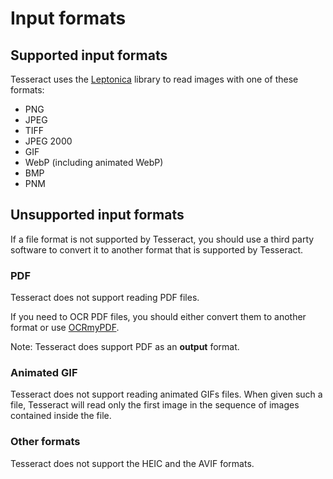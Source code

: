 # Input formats

## Supported input formats

Tesseract uses the [Leptonica](https://github.com/DanBloomberg/leptonica) library to read images with one of these formats:

* PNG
* JPEG
* TIFF
* JPEG 2000
* GIF
* WebP (including animated WebP)
* BMP
* PNM

## Unsupported input formats

If a file format is not supported by Tesseract, you should use a third party software to convert it to another format that is supported by Tesseract.

### PDF

Tesseract does not support reading PDF files.

If you need to OCR PDF files, you should either convert them to another format or use [OCRmyPDF](https://ocrmypdf.readthedocs.io/).

Note: Tesseract does support PDF as an **output** format.

### Animated GIF

Tesseract does not support reading animated GIFs files. When given such a file, Tesseract will read only the first image in the sequence of images contained inside the file.

### Other formats

Tesseract does not support the HEIC and the AVIF formats.
